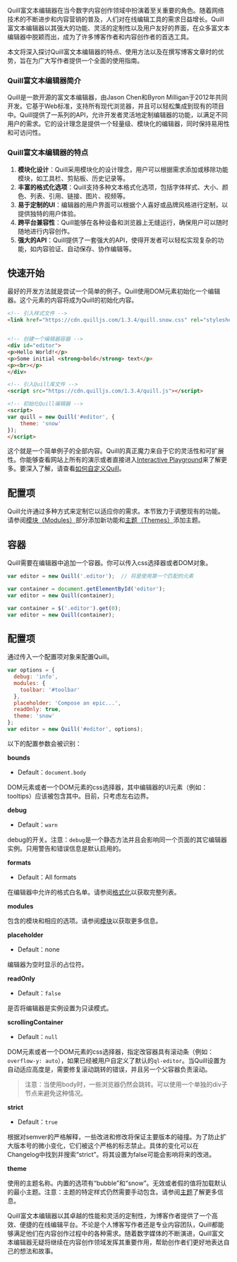 

Quill富文本编辑器在当今数字内容创作领域中扮演着至关重要的角色。随着网络技术的不断进步和内容营销的普及，人们对在线编辑工具的需求日益增长。Quill富文本编辑器以其强大的功能、灵活的定制性以及用户友好的界面，在众多富文本编辑器中脱颖而出，成为了许多博客作者和内容创作者的首选工具。

本文将深入探讨Quill富文本编辑器的特点、使用方法以及在撰写博客文章时的优势，旨在为广大写作者提供一个全面的使用指南。

### Quill富文本编辑器简介

Quill是一款开源的富文本编辑器，由Jason Chen和Byron Milligan于2012年共同开发。它基于Web标准，支持所有现代浏览器，并且可以轻松集成到现有的项目中。Quill提供了一系列的API，允许开发者灵活地定制编辑器的功能，以满足不同用户的需求。它的设计理念是提供一个轻量级、模块化的编辑器，同时保持易用性和可访问性。

### Quill富文本编辑器的特点

1. **模块化设计**：Quill采用模块化的设计理念，用户可以根据需求添加或移除功能模块，如工具栏、剪贴板、历史记录等。
2. **丰富的格式化选项**：Quill支持多种文本格式化选项，包括字体样式、大小、颜色、列表、引用、链接、图片、视频等。
3. **易于定制的UI**：编辑器的用户界面可以根据个人喜好或品牌风格进行定制，以提供独特的用户体验。
4. **跨平台兼容性**：Quill能够在各种设备和浏览器上无缝运行，确保用户可以随时随地进行内容创作。
5. **强大的API**：Quill提供了一套强大的API，使得开发者可以轻松实现复杂的功能，如内容验证、自动保存、协作编辑等。

## 快速开始

最好的开发方法就是尝试一个简单的例子。Quill使用DOM元素初始化一个编辑器。这个元素的内容将成为Quill的初始化内容。

```html
<!-- 引入样式文件 -->
<link href="https://cdn.quilljs.com/1.3.4/quill.snow.css" rel="stylesheet">


<!-- 创建一个编辑器容器 -->
<div id="editor">
<p>Hello World!</p>
<p>Some initial <strong>bold</strong> text</p>
<p><br></p>
</div>

<!-- 引入Quill库文件 -->
<script src="https://cdn.quilljs.com/1.3.4/quill.js"></script>

<!-- 初始化Quill编辑器 -->
<script>
var quill = new Quill('#editor', {
    theme: 'snow'
});
</script>
```

这个就是一个简单例子的全部内容。Quill的真正魔力来自于它的灵活性和可扩展性。你能够查看网站上所有的演示或者直接进入[Interactive Playground](https://quilljs.com/playground/)来了解更多。要深入了解，请查看[如何自定义Quill](https://quilljs.com/guides/how-to-customize-quill/)。

## 配置项

Quill允许通过多种方式来定制它以适应你的需求。本节致力于调整现有的功能。请参阅[模块（Modules）]()部分添加新功能和[主题（Themes）]()添加主题。

## 容器

Quill需要在编辑器中追加一个容器。你可以传入css选择器或者DOM对象。

```js
var editor = new Quill('.editor');  // 将是使用第一个匹配的元素
```

```js
var container = document.getElementById('editor');
var editor = new Quill(container);
```

```js
var container = $('.editor').get(0);
var editor = new Quill(container);
```

## 配置项

通过传入一个配置项对象来配置Quill。

```js
var options = {
  debug: 'info',
  modules: {
    toolbar: '#toolbar'
  },
  placeholder: 'Compose an epic...',
  readOnly: true,
  theme: 'snow'
};
var editor = new Quill('#editor', options);
```

以下的配置参数会被识别：

**bounds**

- Default：`document.body`

DOM元素或者一个DOM元素的css选择器，其中编辑器的UI元素（例如：tooltips）应该被包含其中。目前，只考虑左右边界。

**debug**

- Default：`warn`

debug的开关。注意：`debug`是一个静态方法并且会影响同一个页面的其它编辑器实例。只用警告和错误信息是默认启用的。

**formats**

- Default：All formats

在编辑器中允许的格式白名单。请参阅[格式化]()以获取完整列表。

**modules**

包含的模块和相应的选项。请参阅[模块]()以获取更多信息。

**placeholder**

- Default：none

编辑器为空时显示的占位符。

**readOnly**

- Default：`false`

是否将编辑器是实例设置为只读模式。

**scrollingContainer**

- Default：`null`

DOM元素或者一个DOM元素的css选择器，指定改容器具有滚动条（例如：`overflow-y: auto`），如果已经被用户自定义了默认的`ql-editor`。当Quill设置为自动适应高度是，需要修复滚动跳转的错误，并且另一个父容器负责滚动。

> 注意：当使用body时，一些浏览器仍然会跳转。可以使用一个单独的div子节点来避免这种情况。

**strict**

- Default：`true`

根据对semver的严格解释，一些改进和修改将保证主要版本的碰撞。为了防止扩大版本号的微小变化，它们被这个严格的标志禁止。具体的变化可以在Changelog中找到并搜索“strict”。将其设置为false可能会影响将来的改进。

**theme**

使用的主题名称。内置的选项有“bubble”和“snow”。无效或者假的值将加载默认的最小主题。注意：主题的特定样式仍然需要手动包含。请参阅[主题]()了解更多信息。

Quill富文本编辑器以其卓越的性能和灵活的定制性，为博客作者提供了一个高效、便捷的在线编辑平台。不论是个人博客写作者还是专业内容团队，Quill都能够满足他们在内容创作过程中的各种需求。随着数字媒体的不断演进，Quill富文本编辑器无疑将继续在内容创作领域发挥其重要作用，帮助创作者们更好地表达自己的想法和故事。